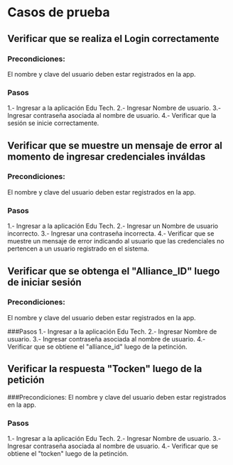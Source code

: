 # Casos de prueba

## Verificar que se realiza el Login correctamente

### Precondiciones:
El nombre y clave del usuario deben estar registrados en la app.

### Pasos
1.- Ingresar a la aplicación Edu Tech.
2.- Ingresar Nombre de usuario.
3.- Ingresar contraseña asociada al nombre de usuario.
4.- Verificar que la sesión se inicie correctamente.

## Verificar que se muestre un mensaje de error al momento de ingresar credenciales inváldas

### Precondiciones:
El nombre y clave del usuario deben estar registrados en la app.

### Pasos
1.- Ingresar a la aplicación Edu Tech.
2.- Ingresar un Nombre de usuario incorrecto.
3.- Ingresar una contraseña incorrecta.
4.- Verificar que se muestre un mensaje de error indicando al usuario que las credenciales no pertencen a un usuario registrado en el sistema.

## Verificar que se obtenga el "Alliance_ID" luego de iniciar sesión

### Precondiciones:
El nombre y clave del usuario deben estar registrados en la app.

###Pasos
1.- Ingresar a la aplicación Edu Tech.
2.- Ingresar Nombre de usuario.
3.- Ingresar contraseña asociada al nombre de usuario.
4.- Verificar que se obtiene el "alliance_id" luego de la petinción.

## Verificar la respuesta "Tocken" luego de la petición

###Precondiciones:
El nombre y clave del usuario deben estar registrados en la app.

### Pasos
1.- Ingresar a la aplicación Edu Tech.
2.- Ingresar Nombre de usuario.
3.- Ingresar contraseña asociada al nombre de usuario.
4.- Verificar que se obtiene el "tocken" luego de la petinción.

